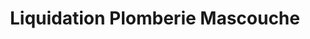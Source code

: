 ---
title: "Liquidation Plomberie Mascouche"
url: /mascouche/liquidation-plomberie-mascouche/
shop: bathroom
---